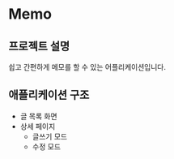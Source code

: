 # Memo

## 프로젝트 설명
쉽고 간편하게 메모를 할 수 있는 어플리케이션입니다.

## 애플리케이션 구조
- 글 목록 화면
- 상세 페이지
  - 글쓰기 모드
  - 수정 모드
